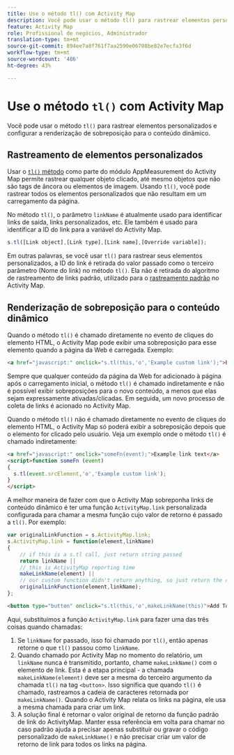 ```yaml
---
title: Use o método tl() com Activity Map
description: Você pode usar o método tl() para rastrear elementos personalizados e configurar a renderização de sobreposição para o conteúdo dinâmico.
feature: Activity Map
role: Profissional de negócios, Administrador
translation-type: tm+mt
source-git-commit: 894ee7a8f761f7aa2590e06708be82e7ecfa3f6d
workflow-type: tm+mt
source-wordcount: '486'
ht-degree: 43%

---
```



# Use o método `tl()` com Activity Map

Você pode usar o método `tl()` para rastrear elementos personalizados e configurar a renderização de sobreposição para o conteúdo dinâmico.

## Rastreamento de elementos personalizados

Usar o [`tl()` método](/help/implement/vars/functions/tl-method.md) como parte do módulo AppMeasurement do Activity Map permite rastrear qualquer objeto clicado, até mesmo objetos que não são tags de âncora ou elementos de imagem. Usando `tl()`, você pode rastrear todos os elementos personalizados que não resultam em um carregamento da página.

No método `tl()`, o parâmetro `linkName` é atualmente usado para identificar links de saída, links personalizados, etc. Ele também é usado para identificar a ID do link para a variável do Activity Map.

```js
s.tl([Link object],[Link type],[Link name],[Override variable]);
```

Em outras palavras, se você usar `tl()` para rastrear seus elementos personalizados, a ID do link é retirada do valor passado como o terceiro parâmetro (Nome do link) no método `tl()`. Ela não é retirada do algoritmo de rastreamento de links padrão, utilizado para o [rastreamento padrão](activitymap-link-tracking-methodology.md) no Activity Map.

## Renderização de sobreposição para o conteúdo dinâmico

Quando o método `tl()` é chamado diretamente no evento de cliques do elemento HTML, o Activity Map pode exibir uma sobreposição para esse elemento quando a página da Web é carregada. Exemplo:

```html
<a href="javascript:" onclick="s.tl(this,'o','Example custom link');">Example link text</a>
```

Sempre que qualquer conteúdo da página da Web for adicionado à página após o carregamento inicial, o método `tl()` é chamado indiretamente e não é possível exibir sobreposições para o novo conteúdo, a menos que elas sejam expressamente ativadas/clicadas. Em seguida, um novo processo de coleta de links é acionado no Activity Map.

Quando o método `tl()` não é chamado diretamente no evento de cliques do elemento HTML, o Activity Map só poderá exibir a sobreposição depois que o elemento for clicado pelo usuário. Veja um exemplo onde o método `tl()` é chamado indiretamente:

```html
<a href="javascript:" onclick="someFn(event);">Example link text</a>
<script>function someFn (event)
{
  s.tl(event.srcElement,'o','Example custom link');
}
</script>
```

A melhor maneira de fazer com que o Activity Map sobreponha links de conteúdo dinâmico é ter uma função `ActivityMap.link` personalizada configurada para chamar a mesma função cujo valor de retorno é passado a `tl()`. Por exemplo:

```js
var originalLinkFunction = s.ActivityMap.link;
s.ActivityMap.link = function(element,linkName)
{
    // if this is a s.tl call, just return string passed
    return linkName ||      
    // this is ActivityMap reporting time
    makeLinkName(element) ||
    // our custom function didn't return anything, so just return the default ActivityMap Link
    originalLinkFunction(element,linkName);
};
```

```html
<button type="button" onclick="s.tl(this,'o',makeLinkName(this)">Add To Cart</button>
```

Aqui, substituímos a função `ActivityMap.link` para fazer uma das três coisas quando chamadas:

1. Se `linkName` for passado, isso foi chamado por `tl()`, então apenas retorne o que `tl()` passou como `linkName`.
2. Quando chamado por Activity Map no momento do relatório, um `linkName` nunca é transmitido, portanto, chame `makeLinkName()` com o elemento de link. Esta é a etapa principal - a chamada `makeLinkName(element)` deve ser a mesma do terceiro argumento da chamada `tl()` na tag `<button>`. Isso significa que quando `tl()` é chamado, rastreamos a cadeia de caracteres retornada por `makeLinkName()`. Quando o Activity Map relata os links na página, ele usa a mesma chamada para criar um link.
3. A solução final é retornar o valor original de retorno da função padrão de link do ActivityMap. Manter essa referência em volta para chamar no caso padrão ajuda a precisar apenas substituir ou gravar o código personalizado de `makeLinkName()` e não precisar criar um valor de retorno de link para todos os links na página.

